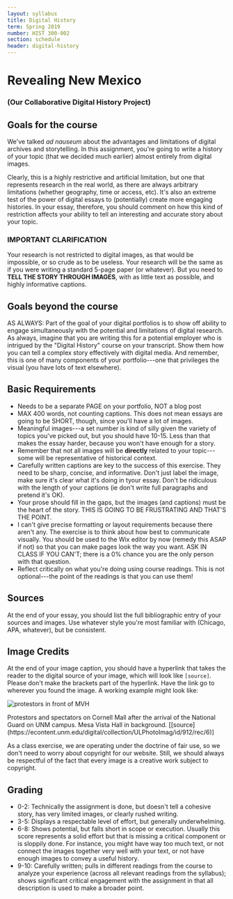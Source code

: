 ```yaml
---
layout: syllabus
title: Digital History
term: Spring 2019
number: HIST 300-002
section: schedule
header: digital-history
---
```


# Revealing New Mexico

### (Our Collaborative Digital History Project)

## Goals for the course
We've talked _ad nauseum_ about the advantages and limitations of digital archives and storytelling. In this assignment, you're going to write a history of your topic (that we decided much earlier) almost entirely from digital images.

Clearly, this is a highly restrictive and artificial limitation, but one that represents research in the real world, as there are always arbitrary limitations (whether geography, time or access, etc). It's also an extreme test of the power of digital essays to (potentially) create more engaging histories. In your essay, therefore, you should comment on how this kind of restriction affects your ability to tell an interesting and accurate story about your topic.

### IMPORTANT CLARIFICATION
Your research is not restricted to digital images, as that would be impossible, or so crude as to be useless. Your research will be the same as if you were writing a standard 5-page paper (or whatever). But you need to **TELL THE STORY THROUGH IMAGES**, with as little text as possible, and highly informative captions.


## Goals beyond the course
AS ALWAYS: Part of the goal of your digital portfolios is to show off ability to engage simultaneously with the potential and limitations of digital research. As always, imagine that you are writing this for a potential employer who is intrigued by the "Digital History" course on your transcript. Show them how you can tell a complex story effectively with digital media. And remember, this is one of many components of your portfolio---one that privileges the visual (you have lots of text elsewhere).


## Basic Requirements
- Needs to be a separate PAGE on your portfolio, NOT a blog post
- MAX 400 words, not counting captions. This does not mean essays are going to be SHORT, though, since you'll have a lot of images.
- Meaningful images---a set number is kind of silly given the variety of topics you've picked out, but you should have 10-15. Less than that makes the essay harder, because you won't have enough for a story.
- Remember that not all images will be **directly** related to your topic---some will be representative of historical context.
- Carefully written captions are key to the success of this exercise. They need to be sharp, concise, and informative. Don't just label the image, make sure it's clear what it's doing in tyour essay. Don't be ridiculous with the length of your captions (ie don't write full paragraphs and pretend it's OK).
- Your prose should fill in the gaps, but the images (and captions) must be the heart of the story. THIS IS GOING TO BE FRUSTRATING AND THAT'S THE POINT.
- I can't give precise formatting or layout requirements because there aren't any. The exercise is to think about how best to communicate visually. You should be used to the Wix editor by now (remedy this ASAP if not) so that you can make pages look the way you want. ASK IN CLASS IF YOU CAN'T; there is a 0% chance you are the only person with that question.
- Reflect critically on what you're doing using course readings. This is not optional---the point of the readings is that you can use them!


## Sources
At the end of your essay, you should list the full bibliographic entry of your sources and images. Use whatever style you're most familiar with (Chicago, APA, whatever), but be consistent.

## Image Credits
At the end of your image caption, you should have a hyperlink that takes the reader to the digital source of your image, which will look like `[source]`. Please don't make the brackets part of the hyperlink. Have the link go to wherever you found the image. A working example might look like:

![protestors in front of MVH](https://econtent.unm.edu/digital/api/singleitem/image/ULPhotoImag/912/default.jpg)
<p>
Protestors and spectators on Cornell Mall after the arrival of the National Guard on UNM campus. Mesa Vista Hall in background. [[source](https://econtent.unm.edu/digital/collection/ULPhotoImag/id/912/rec/6)]

As a class exercise, we are operating under the doctrine of fair use, so we don't need to worry about copyright for our website. Still, we should always be respectful of the fact that every image is a creative work subject to copyright.


## Grading
- 0-2: Technically the assignment is done, but doesn't tell a cohesive story, has very limited images, or clearly rushed writing.
- 3-5: Displays a respectable level of effort, but generally underwhelming.
- 6-8: Shows potential, but falls short in scope or execution. Usually this score represents a solid effort but that is missing a critical component or is sloppily done. For instance, you might have way too much text, or not connect the images together very well with your text, or not have enough images to convey a useful history.
- 9-10: Carefully written; pulls in different readings from the course to analyze your experience (across all relevant readings from the syllabus); shows significant critical engagement with the assignment in that all description is used to make a broader point.
